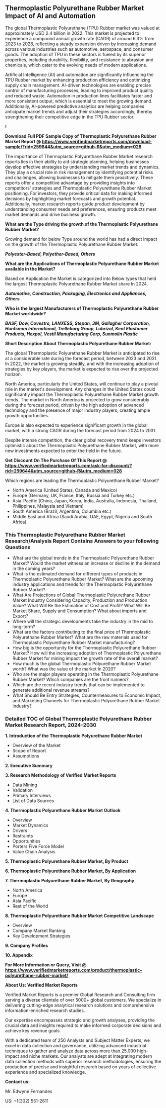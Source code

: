 <h2>Thermoplastic Polyurethane Rubber Market Impact of AI and Automation</h2><p>The global Thermoplastic Polyurethane (TPU) Rubber market was valued at approximately USD 2.4 billion in 2022. This market is projected to experience a compound annual growth rate (CAGR) of around 6.3% from 2023 to 2028, reflecting a steady expansion driven by increasing demand across various industries such as automotive, aerospace, and consumer goods. The adoption of TPU in these sectors is fueled by its superior properties, including durability, flexibility, and resistance to abrasion and chemicals, which cater to the evolving needs of modern applications.</p><p>Artificial Intelligence (AI) and automation are significantly influencing the TPU Rubber market by enhancing production efficiency and optimizing supply chain management. AI-driven technologies are enabling precise control of manufacturing processes, leading to improved product quality and reduced waste. Automation in production lines facilitates faster and more consistent output, which is essential to meet the growing demand. Additionally, AI-powered predictive analytics are helping companies anticipate market trends and adjust their strategies accordingly, thereby strengthening their competitive edge in the TPU Rubber sector.</p>t</p><p id="" class=""><strong>Download Full PDF Sample Copy of Thermoplastic Polyurethane Rubber Market Report @ <a href="https://www.verifiedmarketreports.com/download-sample/?rid=259644&utm_source=github-R&utm_medium=028" target="_blank">https://www.verifiedmarketreports.com/download-sample/?rid=259644&utm_source=github-R&utm_medium=028</a></strong></p><p>The importance of&nbsp;Thermoplastic Polyurethane Rubber Market research reports lies in their ability to aid strategic planning, helping businesses develop effective strategies by understanding market trends and dynamics. They play a crucial role in risk management by identifying potential risks and challenges, allowing businesses to mitigate them proactively. These reports offer a competitive advantage by providing insights into competitors' strategies and Thermoplastic Polyurethane Rubber Market positioning. For investors, they provide critical data for making informed decisions by highlighting market forecasts and growth potential. Additionally, market research reports guide product development by understanding consumer needs and preferences, ensuring products meet market demands and drive business growth.</p><p><strong>What are the&nbsp;Type driving the growth of the Thermoplastic Polyurethane Rubber Market?</strong></p><p id="" class="">Growing demand for below Type around the world has had a direct impact on the growth of the Thermoplastic Polyurethane Rubber Market:</p><em><strong>Polyester-Based, Polyether-Based, Others</strong></em></p><strong>What are the&nbsp;Applications&nbsp;of Thermoplastic Polyurethane Rubber Market available in the Market?</strong></p><p id="" class="">Based on Application the Market is categorized into Below types that held the largest Thermoplastic Polyurethane Rubber Market share In 2024.</p><em><strong>Automotive, Construction, Packaging, Electronics and Appliances, Others</strong></em></p><strong>Who is the largest Manufacturers of Thermoplastic Polyurethane Rubber Market worldwide?</strong></p><p><em><strong>BASF, Dow, Covestro, LANXESS, Stepan, 3M, Gallagher Corporation, Huntsman International, Trelleborg Group, Lubrizol, Kent Elastomer Products, Hexpol, Vestil Manufacturing Corp, Sunmolin Plastic</strong></em></p><p id="" class=""><strong>Short Description About Thermoplastic Polyurethane Rubber Market:</strong></p><p>The global Thermoplastic Polyurethane Rubber Market is anticipated to rise at a considerable rate during the forecast period, between 2023 and 2031. In 2022, the market is growing steadily, and with the increasing adoption of strategies by key players, the market is expected to rise over the projected horizon.</p><p>North America, particularly the United States, will continue to play a pivotal role in the market's development. Any changes in the United States could significantly impact the Thermoplastic Polyurethane Rubber Market growth trends. The market in North America is projected to grow considerably during the forecast period, driven by the high adoption of advanced technology and the presence of major industry players, creating ample growth opportunities.</p><p>Europe is also expected to experience significant growth in the global market, with a strong CAGR during the forecast period from 2024 to 2031.</p><p>Despite intense competition, the clear global recovery trend keeps investors optimistic about the Thermoplastic Polyurethane Rubber Market, with more new investments expected to enter the field in the future.</p><p id="" class=""><strong>Get Discount On The Purchase Of This Report @ <a href="https://www.verifiedmarketreports.com/ask-for-discount/?rid=259644&utm_source=github-R&utm_medium=028" target="_blank">https://www.verifiedmarketreports.com/ask-for-discount/?rid=259644&utm_source=github-R&utm_medium=028</a></strong></p>Which regions are leading the Thermoplastic Polyurethane Rubber Market?</p><ul><li>North America (United States, Canada and Mexico)</li><li>Europe (Germany, UK, France, Italy, Russia and Turkey etc.)</li><li>Asia-Pacific (China, Japan, Korea, India, Australia, Indonesia, Thailand, Philippines, Malaysia and Vietnam)</li><li>South America (Brazil, Argentina, Columbia etc.)</li><li>Middle East and Africa (Saudi Arabia, UAE, Egypt, Nigeria and South Africa)</li></ul><h3 id="" class="">This Thermoplastic Polyurethane Rubber Market Research/Analysis Report Contains Answers to your following Questions</h3><ul><li>What are the global trends in the Thermoplastic Polyurethane Rubber Market? Would the market witness an increase or decline in the demand in the coming years?</li><li>What is the estimated demand for different types of products in Thermoplastic Polyurethane Rubber Market? What are the upcoming industry applications and trends for the Thermoplastic Polyurethane Rubber Market?</li><li>What Are Projections of Global Thermoplastic Polyurethane Rubber Market Industry Considering Capacity, Production and Production Value? What Will Be the Estimation of Cost and Profit? What Will Be Market Share, Supply and Consumption? What about imports and Export?</li><li>Where will the strategic developments take the industry in the mid to long-term?</li><li>What are the factors contributing to the final price of Thermoplastic Polyurethane Rubber Market? What are the raw materials used for Thermoplastic Polyurethane Rubber Market manufacturing?</li><li>How big is the opportunity for the Thermoplastic Polyurethane Rubber Market? How will the increasing adoption of Thermoplastic Polyurethane Rubber Market for mining impact the growth rate of the overall market?</li><li>How much is the global Thermoplastic Polyurethane Rubber Market worth? What was the value of the market In 2020?</li><li>Who are the major players operating in the Thermoplastic Polyurethane Rubber Market? Which companies are the front runners?</li><li>Which are the recent industry trends that can be implemented to generate additional revenue streams?</li><li>What Should Be Entry Strategies, Countermeasures to Economic Impact, and Marketing Channels for Thermoplastic Polyurethane Rubber Market Industry?</li></ul><h3 id="" class="">Detailed TOC of Global Thermoplastic Polyurethane Rubber Market Research Report, 2024-2030</h3><p id="" class=""><strong>1. Introduction of the Thermoplastic Polyurethane Rubber Market</strong></p><ul><li>Overview of the Market</li><li>Scope of Report</li><li>Assumptions</li></ul><p id="" class=""><strong>2. Executive Summary</strong></p><p id="" class=""><strong>3. Research Methodology of Verified Market Reports</strong></p><ul><li>Data Mining</li><li>Validation</li><li>Primary Interviews</li><li>List of Data Sources</li></ul><p id="" class=""><strong>4. Thermoplastic Polyurethane Rubber Market Outlook</strong></p><ul><li>Overview</li><li>Market Dynamics</li><li>Drivers</li><li>Restraints</li><li>Opportunities</li><li>Porters Five Force Model</li><li>Value Chain Analysis</li></ul><p id="" class=""><strong>5. Thermoplastic Polyurethane Rubber Market, By Product</strong></p><p id="" class=""><strong>6. Thermoplastic Polyurethane Rubber Market, By Application</strong></p><p id="" class=""><strong>7. Thermoplastic Polyurethane Rubber Market, By Geography</strong></p><ul><li>North America</li><li>Europe</li><li>Asia Pacific</li><li>Rest of the World</li></ul><p id="" class=""><strong>8. Thermoplastic Polyurethane Rubber Market Competitive Landscape</strong></p><ul><li>Overview</li><li>Company Market Ranking</li><li>Key Development Strategies</li></ul><p id="" class=""><strong>9. Company Profiles</strong></p><p id="" class=""><strong>10. Appendix</strong></p><p id="" class=""><strong>For More Information or Query, Visit @ <a href="https://www.verifiedmarketreports.com/product/thermoplastic-polyurethane-rubber-market/" target="_blank">https://www.verifiedmarketreports.com/product/thermoplastic-polyurethane-rubber-market/</a></strong></p><p id="" class=""><strong>About Us: Verified Market Reports</strong></p><p id="" class="">Verified Market Reports is a premier Global Research and Consulting firm serving a diverse clientele of over 5000+ global customers. We specialize in delivering cutting-edge analytical research solutions and comprehensive information-enriched research studies.</p><p id="" class="">Our expertise encompasses strategic and growth analyses, providing the crucial data and insights required to make informed corporate decisions and achieve key revenue goals.</p><p id="" class="">With a dedicated team of 250 Analysts and Subject Matter Experts, we excel in data collection and governance, utilizing advanced industrial techniques to gather and analyze data across more than 25,000 high-impact and niche markets. Our analysts are adept at integrating modern data collection methods with superior research methodologies, ensuring the production of precise and insightful research based on years of collective experience and specialized knowledge.</p><p id="" class=""><strong>Contact us:</strong></p><p id="" class="">Mr. Edwyne Fernandes</p><p id="" class="">US: +1(302) 551-2611</p>